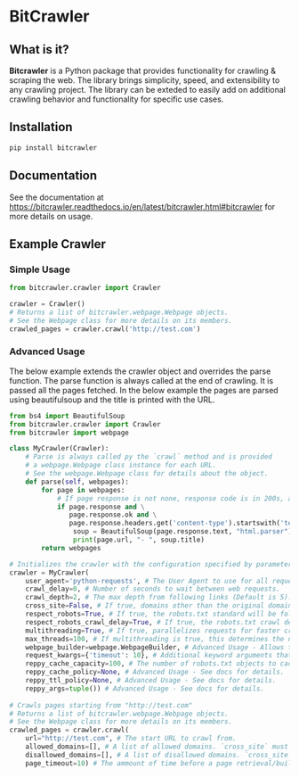 # BitCrawler
## What is it?
**Bitcrawler** is a Python package that provides functionality for crawling & scraping the web. The library brings simplicity, speed, and extensibility to any crawling project.
The library can be exteded to easily add on additional crawling behavior and functionality for specific use cases.


## Installation
```sh
pip install bitcrawler
```

## Documentation

See the documentation at https://bitcrawler.readthedocs.io/en/latest/bitcrawler.html#bitcrawler for more details on usage.

## Example Crawler

### Simple Usage

```py
from bitcrawler.crawler import Crawler

crawler = Crawler()
# Returns a list of bitcrawler.webpage.Webpage objects.
# See the Webpage class for more details on its members.
crawled_pages = crawler.crawl('http://test.com')

```

### Advanced Usage

The below example extends the crawler object and overrides the parse function.
The parse function is always called at the end of crawling. It is passed all the pages fetched.
In the below example the pages are parsed using beautifulsoup and the title is printed with the URL.


```py
from bs4 import BeautifulSoup
from bitcrawler.crawler import Crawler
from bitcrawler import webpage

class MyCrawler(Crawler):
    # Parse is always called py the `crawl` method and is provided
    # a webpage.Webpage class instance for each URL.
    # See the webpage.Webpage class for details about the object.
    def parse(self, webpages):
        for page in webpages:
            # If page response is not none, response code is in 200s, and document is html.
            if page.response and \
               page.response.ok and \
               page.response.headers.get('content-type').startswith('text/html'):
                soup = BeautifulSoup(page.response.text, "html.parser")
                print(page.url, "- ", soup.title) 
        return webpages

# Initializes the crawler with the configuration specified by parameters.
crawler = MyCrawler(
    user_agent='python-requests', # The User Agent to use for all requests.
    crawl_delay=0, # Number of seconds to wait between web requests.
    crawl_depth=2, # The max depth from following links (Default is 5).
    cross_site=False, # If true, domains other than the original domain can be crawled.
    respect_robots=True, # If true, the robots.txt standard will be followed.
    respect_robots_crawl_delay=True, # If true, the robots.txt crawl delay will be followed.
    multithreading=True, # If true, parallelizes requests for faster crawling.
    max_threads=100, # If multithreading is true, this determines the number of threads.
    webpage_builder=webpage.WebpageBuilder, # Advanced Usage - Allows the WebpageBuilder class to be overridden to allow modificaion.
    request_kwargs={'timeout': 10}, # Additional keyword arguments that you would like to pass into any request made.
    reppy_cache_capacity=100, # The number of robots.txt objects to cache. Eliminates the need to fetch robots.txt file many times.
    reppy_cache_policy=None, # Advanced Usage - See docs for details.
    reppy_ttl_policy=None, # Advanced Usage - See docs for details.
    reppy_args=tuple()) # Advanced Usage - See docs for details.
 
# Crawls pages starting from "http://test.com"
# Returns a list of bitcrawler.webpage.Webpage objects.
# See the Webpage class for more details on its members.
crawled_pages = crawler.crawl(
    url="http://test.com", # The start URL to crawl from.
    allowed_domains=[], # A list of allowed domains. `cross_site` must be True. Ex. ['python.org',...]
    disallowed_domains=[], # A list of disallowed domains. `cross_site` must be True and `allowed_domains` empty.
    page_timeout=10) # The ammount of time before a page retrieval/build times out.
 
```
